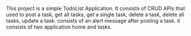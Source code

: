 This project is a simple TodoList Application. It consists of CRUD APIs that used to post a task, get all tasks, get a single task, delete a task, delete all tasks, update a task. consists of an alert message after posting a task. it consists of two application home and tasks. 
